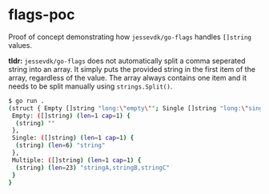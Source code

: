 # flags-poc

Proof of concept demonstrating how `jessevdk/go-flags` handles `[]string` values.

**tldr:** `jessevdk/go-flags` does not automatically split a comma seperated
string into an array. It simply puts the provided string in the first item of
the array, regardless of the value. The array always contains one item and it
needs to be split manually using `strings.Split()`.

```bash
$ go run .
(struct { Empty []string "long:\"empty\""; Single []string "long:\"single\""; Multiple []string "long:\"multiple\"" }) {
 Empty: ([]string) (len=1 cap=1) {
  (string) ""
 },
 Single: ([]string) (len=1 cap=1) {
  (string) (len=6) "string"
 },
 Multiple: ([]string) (len=1 cap=1) {
  (string) (len=23) "stringA,stringB,stringC"
 }
}
```

